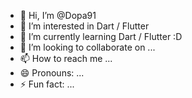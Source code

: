 - 👋 Hi, I’m @Dopa91
- 👀 I’m interested in Dart / Flutter 
- 🌱 I’m currently learning Dart / Flutter :D
- 💞️ I’m looking to collaborate on ...
- 📫 How to reach me ...
- 😄 Pronouns: ...
- ⚡ Fun fact: ...

<!---
Dopa91/Dopa91 is a ✨ special ✨ repository because its `README.md` (this file) appears on your GitHub profile.
You can click the Preview link to take a look at your changes.
--->
